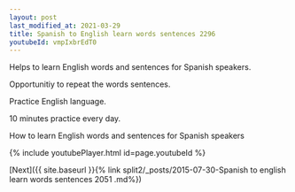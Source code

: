```yaml
---
layout: post
last_modified_at: 2021-03-29
title: Spanish to English learn words sentences 2296 
youtubeId: vmpIxbrEdT0
---
```

 
 
Helps to learn English words and sentences for Spanish speakers.

Opportunitiy to repeat the words sentences. 

Practice English language. 
 
10 minutes practice every day. 
 
How to learn English words and sentences for Spanish speakers 
 
{% include youtubePlayer.html id=page.youtubeId %}
 
 
[Next]({{ site.baseurl }}{% link  split2/_posts/2015-07-30-Spanish to english learn words sentences 2051 .md%})
 
